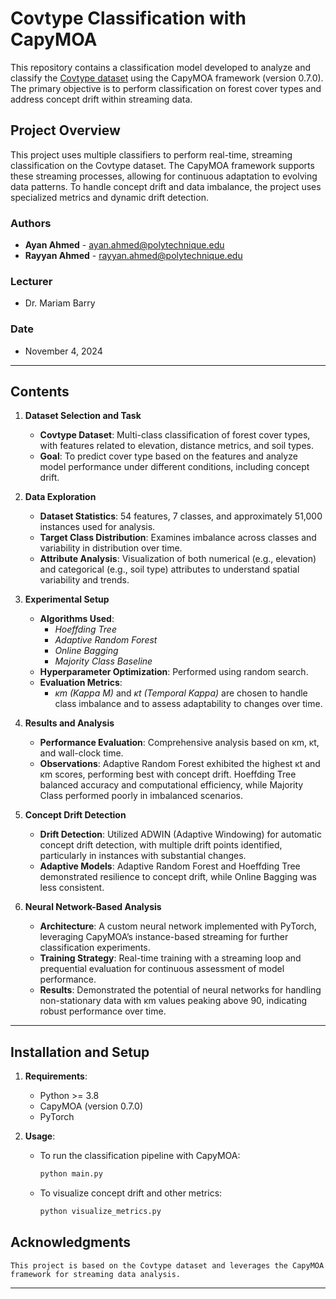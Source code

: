 # Covtype Classification with CapyMOA

This repository contains a classification model developed to analyze and classify the [Covtype dataset](https://capymoa.org/api/modules/capymoa.datasets.Covtype.html) using the CapyMOA framework (version 0.7.0). The primary objective is to perform classification on forest cover types and address concept drift within streaming data.

## Project Overview

This project uses multiple classifiers to perform real-time, streaming classification on the Covtype dataset. The CapyMOA framework supports these streaming processes, allowing for continuous adaptation to evolving data patterns. To handle concept drift and data imbalance, the project uses specialized metrics and dynamic drift detection.

### Authors
- **Ayan Ahmed** - ayan.ahmed@polytechnique.edu
- **Rayyan Ahmed** - rayyan.ahmed@polytechnique.edu

### Lecturer
- Dr. Mariam Barry

### Date
- November 4, 2024

---

## Contents

1. **Dataset Selection and Task**  
   - **Covtype Dataset**: Multi-class classification of forest cover types, with features related to elevation, distance metrics, and soil types.
   - **Goal**: To predict cover type based on the features and analyze model performance under different conditions, including concept drift.

2. **Data Exploration**
   - **Dataset Statistics**: 54 features, 7 classes, and approximately 51,000 instances used for analysis.
   - **Target Class Distribution**: Examines imbalance across classes and variability in distribution over time.
   - **Attribute Analysis**: Visualization of both numerical (e.g., elevation) and categorical (e.g., soil type) attributes to understand spatial variability and trends.

3. **Experimental Setup**
   - **Algorithms Used**: 
      - *Hoeffding Tree*
      - *Adaptive Random Forest*
      - *Online Bagging*
      - *Majority Class Baseline*
   - **Hyperparameter Optimization**: Performed using random search.
   - **Evaluation Metrics**:
      - *κm (Kappa M)* and *κt (Temporal Kappa)* are chosen to handle class imbalance and to assess adaptability to changes over time.

4. **Results and Analysis**
   - **Performance Evaluation**: Comprehensive analysis based on κm, κt, and wall-clock time.
   - **Observations**: Adaptive Random Forest exhibited the highest κt and κm scores, performing best with concept drift. Hoeffding Tree balanced accuracy and computational efficiency, while Majority Class performed poorly in imbalanced scenarios.

5. **Concept Drift Detection**
   - **Drift Detection**: Utilized ADWIN (Adaptive Windowing) for automatic concept drift detection, with multiple drift points identified, particularly in instances with substantial changes.
   - **Adaptive Models**: Adaptive Random Forest and Hoeffding Tree demonstrated resilience to concept drift, while Online Bagging was less consistent.

6. **Neural Network-Based Analysis**
   - **Architecture**: A custom neural network implemented with PyTorch, leveraging CapyMOA’s instance-based streaming for further classification experiments.
   - **Training Strategy**: Real-time training with a streaming loop and prequential evaluation for continuous assessment of model performance.
   - **Results**: Demonstrated the potential of neural networks for handling non-stationary data with κm values peaking above 90, indicating robust performance over time.

---

## Installation and Setup

1. **Requirements**:
   - Python >= 3.8
   - CapyMOA (version 0.7.0)
   - PyTorch


2. **Usage**:
   - To run the classification pipeline with CapyMOA:
     ```bash
     python main.py
     ```
   - To visualize concept drift and other metrics:
     ```bash
     python visualize_metrics.py
     ```

## Acknowledgments

    This project is based on the Covtype dataset and leverages the CapyMOA framework for streaming data analysis.
---
